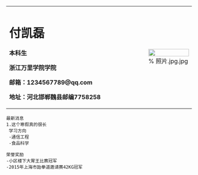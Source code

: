   <table border="0">
  <tr>
    <td width="75%">
      <h1>付凯磊</h1>
      <p><b>本科生</b></p>
      <p><b>浙江万里学院学院</b></p>
      <p><b>邮箱：1234567789@qq.com</b></p>
      <p><b>地址：河北邯郸魏县邮编7758258</b></p>
    </td>
    <td width="25%">
      <img src=".照片jpg" width="100%">      % 照片.jpg.jpg
    </td>
  </tr>
</table>

    最新消息
    1.这个寒假真的很长
     学习方向
     -通信工程
     -食品科学
 
    荣誉奖励
    -小区楼下大胃王比赛冠军
    -2015年上海市跆拳道邀请赛42KG冠军
